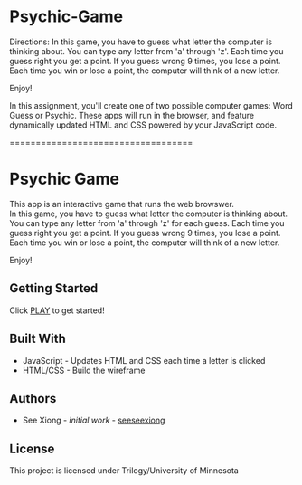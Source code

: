 # Psychic-Game

Directions:
In this game, you have to guess what letter the computer is thinking about.
You can type any letter from 'a' through 'z'.
Each time you guess right you get a point.
If you guess wrong 9 times, you lose a point.
Each time you win or lose a point, the computer will think of a new letter.

Enjoy!

In this assignment, you'll create one of two possible computer games: Word Guess or Psychic. These apps will run in the browser, and feature dynamically updated HTML and CSS powered by your JavaScript code.

===================================

# Psychic Game
This app is an interactive game that runs the web browswer.  
In this game, you have to guess what letter the computer is thinking about.
You can type any letter from 'a' through 'z' for each guess.
Each time you guess right you get a point.
If you guess wrong 9 times, you lose a point.
Each time you win or lose a point, the computer will think of a new letter.

Enjoy!

## Getting Started
Click [PLAY](https://seeseexiong.github.io/Psychic-Game) to get started! 

## Built With
* JavaScript - Updates HTML and CSS each time a letter is clicked
* HTML/CSS - Build the wireframe

## Authors
* See Xiong - _initial work_ - [seeseexiong]( https://github.com/seeseexiong)

## License
This project is licensed under Trilogy/University of Minnesota
